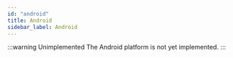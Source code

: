 ```yaml
---
id: "android"
title: Android
sidebar_label: Android
---
```


:::warning Unimplemented
The Android platform is not yet implemented.
:::